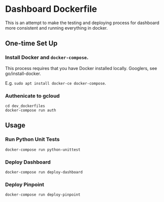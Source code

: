 # Dashboard Dockerfile

This is an attempt to make the testing and deploying process for dashboard
more consistent and running everything in docker.

## One-time Set Up

### Install Docker and `docker-compose`.

This process requires that you have Docker installed locally. Googlers, see
go/install-docker.

E.g. `sudo apt install docker-ce docker-compose`.

### Authenicate to gcloud

```
cd dev_dockerfiles
docker-compose run auth
```

## Usage

### Run Python Unit Tests

```
docker-compose run python-unittest
```

### Deploy Dashboard

```
docker-compose run deploy-dashboard
```

### Deploy Pinpoint

```
docker-compose run deploy-pinpoint
```